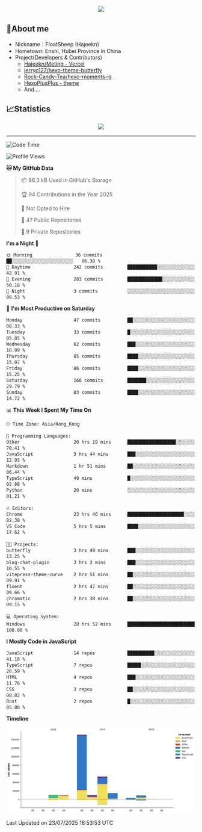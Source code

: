 <p align="center">
   <a href="https://git.io/typing-svg"><img src="https://readme-typing-svg.demolab.com?font=Fira+Code&pause=1000&color=F7DD11&center=true&vCenter=true&width=435&lines=Floating+in+the+clouds~;I'm+glad+to+meet+you+again" /></a>
</p>

## 🥱About me

- Nickname：FloatSheep (Hajeekn)
- Hometown: Enshi, Hubei Province in China
- Project(Developers & Contributors)
   - [Hajeekn/Meting - Vercel](https://github.com/hajeekn/vercel-meting)
   - [jerryc127/hexo-theme-butterfly](https://github.com/jerryc127/hexo-theme-butterfly)
   - [Rock-Candy-Tea/hexo-moments-js](https://github.com/Rock-Candy-Tea/hexo-moments-js)
   - [HexoPlusPlus - theme](https://github.com/HexoPlusPlus/HexoPlusPlus)
   - And....


## 📈Statistics

<div align="center">
<img src="https://github-readme-stats-git-masterrstaa-rickstaa.vercel.app/api?username=FloatSheep" />
</div>

---

<!--START_SECTION:waka-->
![Code Time](http://img.shields.io/badge/Code%20Time-456%20hrs-blue)

![Profile Views](http://img.shields.io/badge/Profile%20Views-0-blue)

**🐱 My GitHub Data** 

> 📦 86.3 kB Used in GitHub's Storage 
 > 
> 🏆 94 Contributions in the Year 2025
 > 
> 🚫 Not Opted to Hire
 > 
> 📜 47 Public Repositories 
 > 
> 🔑 9 Private Repositories 
 > 
**I'm a Night 🦉** 

```text
🌞 Morning                36 commits          ██░░░░░░░░░░░░░░░░░░░░░░░   06.38 % 
🌆 Daytime                242 commits         ███████████░░░░░░░░░░░░░░   42.91 % 
🌃 Evening                283 commits         █████████████░░░░░░░░░░░░   50.18 % 
🌙 Night                  3 commits           ░░░░░░░░░░░░░░░░░░░░░░░░░   00.53 % 
```
📅 **I'm Most Productive on Saturday** 

```text
Monday                   47 commits          ██░░░░░░░░░░░░░░░░░░░░░░░   08.33 % 
Tuesday                  33 commits          █░░░░░░░░░░░░░░░░░░░░░░░░   05.85 % 
Wednesday                62 commits          ███░░░░░░░░░░░░░░░░░░░░░░   10.99 % 
Thursday                 85 commits          ████░░░░░░░░░░░░░░░░░░░░░   15.07 % 
Friday                   86 commits          ████░░░░░░░░░░░░░░░░░░░░░   15.25 % 
Saturday                 168 commits         ███████░░░░░░░░░░░░░░░░░░   29.79 % 
Sunday                   83 commits          ████░░░░░░░░░░░░░░░░░░░░░   14.72 % 
```


📊 **This Week I Spent My Time On** 

```text
🕑︎ Time Zone: Asia/Hong_Kong

💬 Programming Languages: 
Other                    20 hrs 19 mins      ██████████████████░░░░░░░   70.41 % 
JavaScript               3 hrs 44 mins       ███░░░░░░░░░░░░░░░░░░░░░░   12.93 % 
Markdown                 1 hr 51 mins        ██░░░░░░░░░░░░░░░░░░░░░░░   06.44 % 
TypeScript               49 mins             █░░░░░░░░░░░░░░░░░░░░░░░░   02.88 % 
Python                   20 mins             ░░░░░░░░░░░░░░░░░░░░░░░░░   01.21 % 

🔥 Editors: 
Chrome                   23 hrs 46 mins      █████████████████████░░░░   82.38 % 
VS Code                  5 hrs 5 mins        ████░░░░░░░░░░░░░░░░░░░░░   17.62 % 

🐱‍💻 Projects: 
butterfly                3 hrs 49 mins       ███░░░░░░░░░░░░░░░░░░░░░░   13.25 % 
blog-chat-plugin         3 hrs 2 mins        ███░░░░░░░░░░░░░░░░░░░░░░   10.55 % 
vitepress-theme-curve    2 hrs 51 mins       ██░░░░░░░░░░░░░░░░░░░░░░░   09.91 % 
fluent                   2 hrs 47 mins       ██░░░░░░░░░░░░░░░░░░░░░░░   09.66 % 
chromatic                2 hrs 38 mins       ██░░░░░░░░░░░░░░░░░░░░░░░   09.15 % 

💻 Operating System: 
Windows                  28 hrs 52 mins      █████████████████████████   100.00 % 
```

**I Mostly Code in JavaScript** 

```text
JavaScript               14 repos            ██████████░░░░░░░░░░░░░░░   41.18 % 
TypeScript               7 repos             █████░░░░░░░░░░░░░░░░░░░░   20.59 % 
HTML                     4 repos             ███░░░░░░░░░░░░░░░░░░░░░░   11.76 % 
CSS                      3 repos             ██░░░░░░░░░░░░░░░░░░░░░░░   08.82 % 
Rust                     2 repos             █░░░░░░░░░░░░░░░░░░░░░░░░   05.88 % 
```



**Timeline**

![Lines of Code chart](https://raw.githubusercontent.com/FloatSheep/FloatSheep/main/assets/bar_graph.png)


 Last Updated on 23/07/2025 18:53:53 UTC
<!--END_SECTION:waka-->

